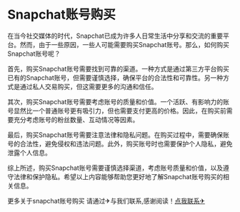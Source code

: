 # Snapchat账号购买

在当今社交媒体的时代，Snapchat已成为许多人日常生活中分享和交流的重要平台。然而，由于一些原因，一些人可能需要购买Snapchat账号。那么，如何购买Snapchat账号呢？

首先，购买Snapchat账号需要找到可靠的渠道。一种方式是通过第三方平台购买已有的Snapchat账号，但需要谨慎选择，确保平台的合法性和可靠性。另一种方式是通过私人交易购买，但这需要更多的沟通和信任。

其次，购买Snapchat账号需要考虑账号的质量和价值。一个活跃、有影响力的账号显然比一个普通账号更有吸引力，但也需要支付更高的价格。因此，在购买前需要充分考虑账号的粉丝数量、互动情况等因素。

最后，购买Snapchat账号需要注意法律和隐私问题。在购买过程中，需要确保账号的合法性，避免侵权和违法问题。此外，购买账号时也需要保护个人隐私，避免泄露个人信息。

综上所述，购买Snapchat账号需要谨慎选择渠道，考虑账号质量和价值，以及遵守法律和保护隐私。希望以上内容能够帮助您更好地了解Snapchat账号购买的相关信息。

更多关于snapchat账号购买 请通过✈与我们联系,感谢阅读！[点我联系✈](https://edge.G208.com)